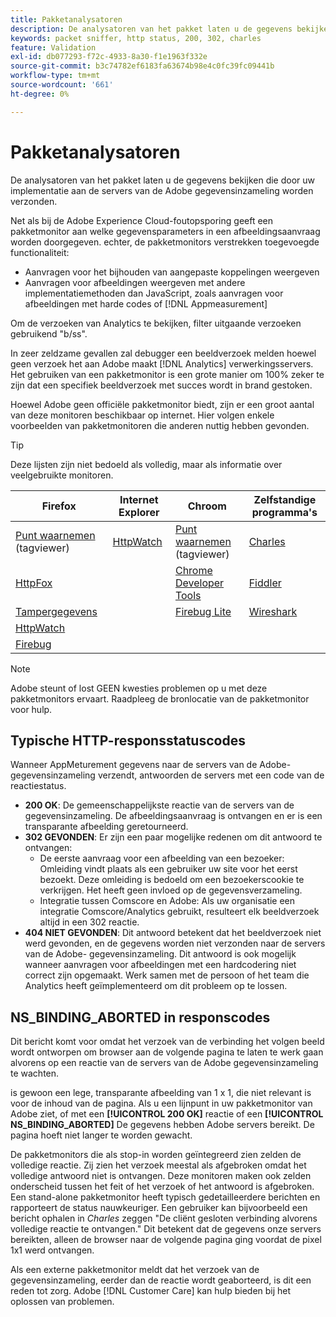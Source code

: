```yaml
---
title: Pakketanalysatoren
description: De analysatoren van het pakket laten u de gegevens bekijken die door uw implementatie aan de servers van de Adobe gegevensinzameling worden verzonden.
keywords: packet sniffer, http status, 200, 302, charles
feature: Validation
exl-id: db077293-f72c-4933-8a30-f1e1963f332e
source-git-commit: b3c74782ef6183fa63674b98e4c0fc39fc09441b
workflow-type: tm+mt
source-wordcount: '661'
ht-degree: 0%

---
```


# Pakketanalysatoren

De analysatoren van het pakket laten u de gegevens bekijken die door uw implementatie aan de servers van de Adobe gegevensinzameling worden verzonden.

Net als bij de Adobe Experience Cloud-foutopsporing geeft een pakketmonitor aan welke gegevensparameters in een afbeeldingsaanvraag worden doorgegeven. echter, de pakketmonitors verstrekken toegevoegde functionaliteit:

* Aanvragen voor het bijhouden van aangepaste koppelingen weergeven
* Aanvragen voor afbeeldingen weergeven met andere implementatiemethoden dan JavaScript, zoals aanvragen voor afbeeldingen met harde codes of [!DNL Appmeasurement]

Om de verzoeken van Analytics te bekijken, filter uitgaande verzoeken gebruikend &quot;b/ss&quot;.

In zeer zeldzame gevallen zal debugger een beeldverzoek melden hoewel geen verzoek het aan Adobe maakt [!DNL Analytics] verwerkingsservers. Het gebruiken van een pakketmonitor is een grote manier om 100% zeker te zijn dat een specifiek beeldverzoek met succes wordt in brand gestoken.

Hoewel Adobe geen officiële pakketmonitor biedt, zijn er een groot aantal van deze monitoren beschikbaar op internet. Hier volgen enkele voorbeelden van pakketmonitoren die anderen nuttig hebben gevonden.

>[!TIP]
>
>Deze lijsten zijn niet bedoeld als volledig, maar als informatie over veelgebruikte monitoren.

| Firefox | Internet Explorer | Chroom | Zelfstandige programma&#39;s |
|---|---|---|---|
| [Punt waarnemen](https://www.observepoint.com/product#plugin) (tagviewer) | [HttpWatch](https://www.httpwatch.com/) | [Punt waarnemen](https://www.observepoint.com/product#plugin) (tagviewer) | [Charles](https://www.charlesproxy.com/) |
| [HttpFox](https://addons.thunderbird.net/en-us/firefox/addon/httpfox/) |  | [Chrome Developer Tools](https://code.google.com/chrome/devtools/docs/overview.html) | [Fiddler](https://www.fiddler2.com/fiddler2/) |
| [Tampergegevens](https://addons.mozilla.org/en-US/firefox/addon/tamper-data-for-ff-quantum/) |  | [Firebug Lite](https://chrome.google.com/webstore/detail/firebug-lite-for-google-c/ehemiojjcpldeipjhjkepfdaohajpbdo) | [Wireshark](https://www.wireshark.org/) |
| [HttpWatch](https://www.httpwatch.com/) |  |  |  |
| [Firebug](https://getfirebug.com/) |  |  |  |

>[!NOTE]
>
>Adobe steunt of lost GEEN kwesties problemen op u met deze pakketmonitors ervaart. Raadpleeg de bronlocatie van de pakketmonitor voor hulp.

## Typische HTTP-responsstatuscodes

Wanneer AppMeturement gegevens naar de servers van de Adobe- gegevensinzameling verzendt, antwoorden de servers met een code van de reactiestatus.

* **200 OK**: De gemeenschappelijkste reactie van de servers van de gegevensinzameling. De afbeeldingsaanvraag is ontvangen en er is een transparante afbeelding geretourneerd.
* **302 GEVONDEN**: Er zijn een paar mogelijke redenen om dit antwoord te ontvangen:
   * De eerste aanvraag voor een afbeelding van een bezoeker: Omleiding vindt plaats als een gebruiker uw site voor het eerst bezoekt. Deze omleiding is bedoeld om een bezoekerscookie te verkrijgen. Het heeft geen invloed op de gegevensverzameling.
   * Integratie tussen Comscore en Adobe: Als uw organisatie een integratie Comscore/Analytics gebruikt, resulteert elk beeldverzoek altijd in een 302 reactie.
* **404 NIET GEVONDEN**: Dit antwoord betekent dat het beeldverzoek niet werd gevonden, en de gegevens worden niet verzonden naar de servers van de Adobe- gegevensinzameling. Dit antwoord is ook mogelijk wanneer aanvragen voor afbeeldingen met een hardcodering niet correct zijn opgemaakt. Werk samen met de persoon of het team die Analytics heeft geïmplementeerd om dit probleem op te lossen.

## NS_BINDING_ABORTED in responscodes

Dit bericht komt voor omdat het verzoek van de verbinding het volgen beeld wordt ontworpen om browser aan de volgende pagina te laten te werk gaan alvorens op een reactie van de servers van de Adobe gegevensinzameling te wachten.

is gewoon een lege, transparante afbeelding van 1 x 1, die niet relevant is voor de inhoud van de pagina. Als u een lijnpunt in uw pakketmonitor van Adobe ziet, of met een **[!UICONTROL 200 OK]** reactie of een **[!UICONTROL NS_BINDING_ABORTED]** De gegevens hebben Adobe servers bereikt. De pagina hoeft niet langer te worden gewacht.

De pakketmonitors die als stop-in worden geïntegreerd zien zelden de volledige reactie. Zij zien het verzoek meestal als afgebroken omdat het volledige antwoord niet is ontvangen. Deze monitoren maken ook zelden onderscheid tussen het feit of het verzoek of het antwoord is afgebroken. Een stand-alone pakketmonitor heeft typisch gedetailleerdere berichten en rapporteert de status nauwkeuriger. Een gebruiker kan bijvoorbeeld een bericht ophalen in *Charles* zeggen &quot;De cliënt gesloten verbinding alvorens volledige reactie te ontvangen.&quot; Dit betekent dat de gegevens onze servers bereikten, alleen de browser naar de volgende pagina ging voordat de pixel 1x1 werd ontvangen.

Als een externe pakketmonitor meldt dat het verzoek van de gegevensinzameling, eerder dan de reactie wordt geaborteerd, is dit een reden tot zorg. Adobe [!DNL Customer Care] kan hulp bieden bij het oplossen van problemen.
